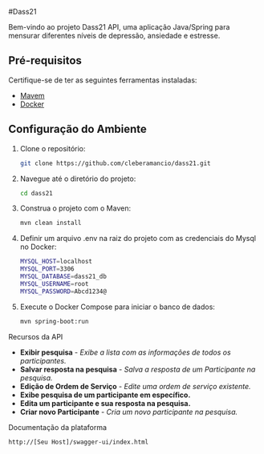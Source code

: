 #Dass21

Bem-vindo ao projeto Dass21 API, uma aplicação Java/Spring para mensurar diferentes níveis de depressão, ansiedade e estresse.

## Pré-requisitos

Certifique-se de ter as seguintes ferramentas instaladas:

- [Mavem](https://maven.apache.org/download.cgi)
- [Docker](https://docs.docker.com/get-docker/)


## Configuração do Ambiente

1. Clone o repositório:

   ```bash
   git clone https://github.com/cleberamancio/dass21.git
2. Navegue até o diretório do projeto:

   ```bash
   cd dass21
   
3. Construa o projeto com o Maven:

   ```bash
   mvn clean install
4. Definir um arquivo .env na raiz do projeto com as credenciais do Mysql no Docker:
   ```bash
   MYSQL_HOST=localhost
   MYSQL_PORT=3306
   MYSQL_DATABASE=dass21_db
   MYSQL_USERNAME=root
   MYSQL_PASSWORD=Abcd1234@
   
5. Execute o Docker Compose para iniciar o banco de dados:
   ```bash
   mvn spring-boot:run

Recursos da API
   - **Exibir pesquisa** - *Exibe a lista com as informações de todos os participantes.*
   - **Salvar resposta na pesquisa** - *Salva a resposta de um Participante na pesquisa.*
   - **Edição de Ordem de Serviço** - *Edite uma ordem de serviço existente.*
   - **Exibe pesquisa de um participante em específico.**
   - **Edita um participante e sua resposta na pesquisa.**
   - **Criar novo Participante** - *Cria um novo participante na pesquisa.*

Documentação da plataforma
   ```bash
   http://[Seu Host]/swagger-ui/index.html